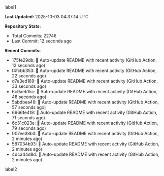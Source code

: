 
label1 
<!-- ACTIVITY_START -->
**Last Updated:** 2025-10-03 04:37:14 UTC

**Repository Stats:**
- Total Commits: 22746
- Last Commit: 12 seconds ago

**Recent Commits:**
- 175fe29db: 🤖 Auto-update README with recent activity (GitHub Action, 12 seconds ago)
- f4fcbb353: 🤖 Auto-update README with recent activity (GitHub Action, 22 seconds ago)
- d7e3ed189: 🤖 Auto-update README with recent activity (GitHub Action, 33 seconds ago)
- 6c9aeb15c: 🤖 Auto-update README with recent activity (GitHub Action, 48 seconds ago)
- 5abdbea46: 🤖 Auto-update README with recent activity (GitHub Action, 57 seconds ago)
- 6966fe419: 🤖 Auto-update README with recent activity (GitHub Action, 71 seconds ago)
- 6c31c023e: 🤖 Auto-update README with recent activity (GitHub Action, 79 seconds ago)
- 007ee38b0: 🤖 Auto-update README with recent activity (GitHub Action, 2 minutes ago)
- 587034b93: 🤖 Auto-update README with recent activity (GitHub Action, 2 minutes ago)
- 4dca44d8d: 🤖 Auto-update README with recent activity (GitHub Action, 2 minutes ago)
<!-- ACTIVITY_END -->

label2
